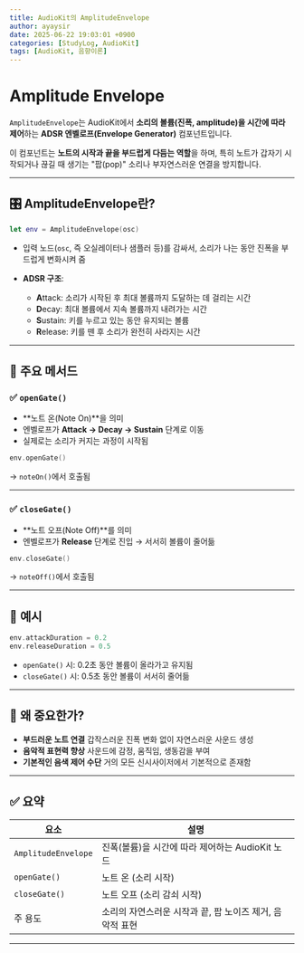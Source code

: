 ```yaml
---
title: AudioKit의 AmplitudeEnvelope
author: ayaysir
date: 2025-06-22 19:03:01 +0900
categories: [StudyLog, AudioKit]
tags: [AudioKit, 음향이론]
---
```


# Amplitude Envelope

`AmplitudeEnvelope`는 AudioKit에서 **소리의 볼륨(진폭, amplitude)을 시간에 따라 제어**하는 **ADSR 엔벨로프(Envelope Generator)** 컴포넌트입니다.

이 컴포넌트는 **노트의 시작과 끝을 부드럽게 다듬는 역할**을 하며,
특히 노트가 갑자기 시작되거나 끊길 때 생기는 "팝(pop)" 소리나 부자연스러운 연결을 방지합니다.

---

## 🎛️ AmplitudeEnvelope란?

```swift
let env = AmplitudeEnvelope(osc)
```

* 입력 노드(`osc`, 즉 오실레이터나 샘플러 등)를 감싸서,
  소리가 나는 동안 진폭을 부드럽게 변화시켜 줌
* **ADSR 구조**:

  * **A**ttack: 소리가 시작된 후 최대 볼륨까지 도달하는 데 걸리는 시간
  * **D**ecay: 최대 볼륨에서 지속 볼륨까지 내려가는 시간
  * **S**ustain: 키를 누르고 있는 동안 유지되는 볼륨
  * **R**elease: 키를 뗀 후 소리가 완전히 사라지는 시간

---

## 🔧 주요 메서드

### ✅ `openGate()`

* \*\*노트 온(Note On)\*\*을 의미
* 엔벨로프가 **Attack → Decay → Sustain** 단계로 이동
* 실제로는 소리가 커지는 과정이 시작됨

```swift
env.openGate()
```

→ `noteOn()`에서 호출됨

---

### ✅ `closeGate()`

* \*\*노트 오프(Note Off)\*\*를 의미
* 엔벨로프가 **Release** 단계로 진입 → 서서히 볼륨이 줄어듦

```swift
env.closeGate()
```

→ `noteOff()`에서 호출됨

---

## 🧪 예시

```swift
env.attackDuration = 0.2
env.releaseDuration = 0.5
```

* `openGate()` 시: 0.2초 동안 볼륨이 올라가고 유지됨
* `closeGate()` 시: 0.5초 동안 볼륨이 서서히 줄어듦

---

## 🎯 왜 중요한가?

* **부드러운 노트 연결**
  갑작스러운 진폭 변화 없이 자연스러운 사운드 생성
* **음악적 표현력 향상**
  사운드에 감정, 움직임, 생동감을 부여
* **기본적인 음색 제어 수단**
  거의 모든 신시사이저에서 기본적으로 존재함

---

## ✅ 요약

| 요소                  | 설명                                |
| ------------------- | --------------------------------- |
| `AmplitudeEnvelope` | 진폭(볼륨)을 시간에 따라 제어하는 AudioKit 노드   |
| `openGate()`        | 노트 온 (소리 시작)                      |
| `closeGate()`       | 노트 오프 (소리 감쇠 시작)                  |
| 주 용도                | 소리의 자연스러운 시작과 끝, 팝 노이즈 제거, 음악적 표현 |

---
